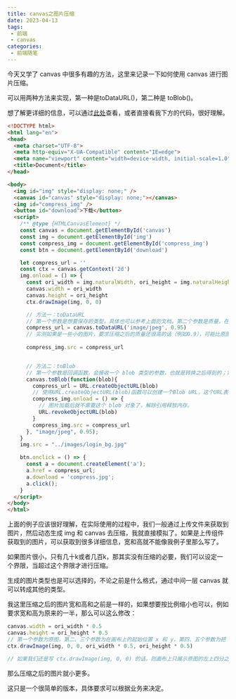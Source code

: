 ```yaml
---
title: canvas之图片压缩
date: 2023-04-13
tags:
 - 前端
 - canvas
categories: 
 - 前端随笔
---
```


今天又学了 canvas 中很多有趣的方法，这里来记录一下如何使用 canvas 进行图片压缩。

可以用两种方法来实现，第一种是toDataURL()，第二种是 toBlob()。

想了解更详细的信息，可以通过[此处](https://developer.mozilla.org/zh-CN/docs/Web/API/Canvas_API/Tutorial/Pixel_manipulation_with_canvas#%E4%BF%9D%E5%AD%98%E5%9B%BE%E7%89%87)查看，或者直接看我下方的代码，很好理解。

```html
<!DOCTYPE html>
<html lang="en">
<head>
  <meta charset="UTF-8">
  <meta http-equiv="X-UA-Compatible" content="IE=edge">
  <meta name="viewport" content="width=device-width, initial-scale=1.0">
  <title>Document</title>
</head>

<body>
  <img id="img" style="display: none;" />
  <canvas id="canvas" style="display: none;"></canvas>
  <img id="compress_img" />
  <button id="download">下载</button>
  <script>
    /** @type {HTMLCanvasElement} */
    const canvas = document.getElementById('canvas')
    const img = document.getElementById('img')
    const compress_img = document.getElementById('compress_img')
    const btn = document.getElementById('download')

    let compress_url = ''
    const ctx = canvas.getContext('2d')
    img.onload = () => {
      const ori_width = img.naturalWidth, ori_height = img.naturalHeight // 因为图片没有展示，所以需要通过 naturalWidth 和 naturalHeight 来获取宽高
      canvas.width = ori_width
      canvas.height = ori_height
      ctx.drawImage(img, 0, 0)

      // 方法一：toDataURL
      // 第一个参数是想要保存的类型，具体也可以参考上面的文档，第二个参数是质量，在 0 - 1 之间，你可以有选择地提供从 0 到 1 的品质量，1 表示最好品质，0 基本不被辨析但有比较小的文件大小。
      compress_url = canvas.toDataURL('image/jpeg', 0.95) 
      // 实测如果是一些小的图片，要求压缩之后的质量还很高的话（例如0.9），可能比原图会更大一点点
      
      compress_img.src = compress_url


      // 方法二：toBlob
      // 第一个参数是回调函数，会接收一个 blob 类型的参数，也就是转换之后得到的；第二个参数是转换的类型；第三个参数是质量
      canvas.toBlob(function(blob){
        compress_url = URL.createObjectURL(blob)
        // 使用URL.createObjectURL(blob)函数可以创建一个Blob URL，这个URL表示参数中的对象。Blob URL并不是永久有效的，它的生命周期和创建它的窗口中的document绑定，也就是说，一旦用户关闭了或者离开了包含创建Blob URL脚本的文档，该Blob URL就失效了。
        compress_img.onload = () => {
          // 图片加载后就不需要这个 blob 对象了，解除引用释放内存。
          URL.revokeObjectURL(blob)
        }
        compress_img.src = compress_url
      }, "image/jpeg", 0.95);
    }
    img.src = "../images/login_bg.jpg"

    btn.onclick = () => {
      const a = document.createElement('a');
      a.href = compress_url;
      a.download = 'compress.jpg';
      a.click();
    }
  </script>
</body>
</html>
```

上面的例子应该很好理解，在实际使用的过程中，我们一般通过上传文件来获取到图片，然后动态生成 img 和 canvas 去压缩，我就直接模拟了。如果是上传组件获取到的图片，可以获取到很多详细信息，宽和高就不能像我例子里那么写了。

如果图片很小，只有几十k或者几百k，那其实没有压缩的必要，我们可以设定一个界限，当超过这个界限才进行压缩。

生成的图片类型也是可以选择的，不论之前是什么格式，通过中间一层 canvas 就可以转成其他的类型。

我这里压缩之后的图片宽和高和之前是一样的，如果想要按比例缩小也可以，例如要求宽和高为原来的一半，那么可以这么修改：
```js
canvas.width = ori_width * 0.5
canvas.height = ori_height * 0.5
// 第一个参数为原图，第二、三个参数为在画布上的起始位置 x 和 y，第四、五个参数为把 宽 和 高 缩放为多少
ctx.drawImage(img, 0, 0, ori_width * 0.5, ori_height * 0.5)

// 如果我们还是写 ctx.drawImage(img, 0, 0) 的话，则画布上只展示原图的左上四分之一的部分，没有缩放。
```
那么压缩之后的图片就小更多。

这只是一个很简单的版本，具体要求可以根据业务来决定。